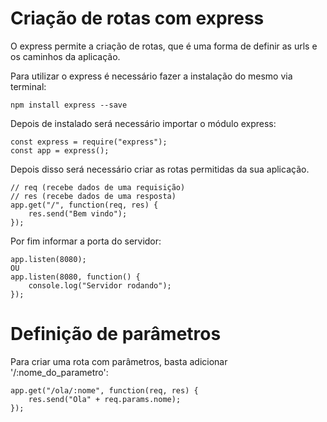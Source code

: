 # Criação de rotas com express

O express permite a criação de rotas, que é uma forma de definir as urls e os caminhos da aplicação.

Para utilizar o express é necessário fazer a instalação do mesmo via terminal:
```
npm install express --save
```

Depois de instalado será necessário importar o módulo express:

```
const express = require("express");
const app = express();
```

Depois disso será necessário criar as rotas permitidas da sua aplicação.

```
// req (recebe dados de uma requisição)
// res (recebe dados de uma resposta)
app.get("/", function(req, res) {
    res.send("Bem vindo");
});
```

Por fim informar a porta do servidor:
```
app.listen(8080);
OU
app.listen(8080, function() {
    console.log("Servidor rodando");
});
```

# Definição de parâmetros

Para criar uma rota com parâmetros, basta adicionar '/:nome_do_parametro':
```
app.get("/ola/:nome", function(req, res) {
    res.send("Ola" + req.params.nome);
});
```